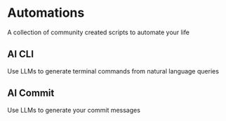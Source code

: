 # Automations

A collection of community created scripts to automate your life

## AI CLI

Use LLMs to generate terminal commands from natural language queries

## AI Commit

Use LLMs to generate your commit messages
